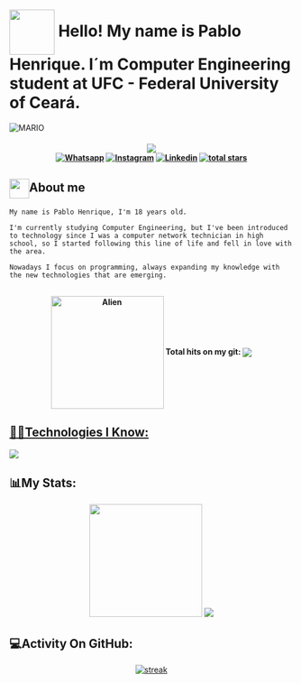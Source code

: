 # <img align="center" src="https://raw.githubusercontent.com/hadesfranklyn/hadesfranklyn/master/welcome.gif" width="80px"> Hello! My name is Pablo Henrique. I´m Computer Engineering student at UFC - Federal University of Ceará.

![MARIO](https://user-images.githubusercontent.com/70382532/138322189-2db8df52-9dcb-40a0-88a8-c365466bd33d.gif)

<h4 align="center">
<img src="https://readme-typing-svg.herokuapp.com?color=E22FE4&width=380&height=45&lines=Welcome!;Open+source+enthusiast;Nice+to+meet+you...&center=true"></a>
    <div>
    <a href="https://api.whatsapp.com/send?phone=82994965362"><img src="https://img.shields.io/badge/Whatsapp-1FA413?style=for-the-badge&logo=whatsapp&logoColor=white" title="Whatsapp"/></a>
    <a href="https://www.instagram.com/_pabllo_henrique/" target="_blank"><img src="https://img.shields.io/badge/-Instagram-%23E4405F?style=for-the-badge&logo=instagram&logoColor=white" target="_blank" title="Instagram"/></a>
    <a href="https://www.linkedin.com/in/pablo-henrique-3b5364268/" target="_blank"><img src="https://img.shields.io/badge/-LinkedIn-%230077B5?style=for-the-badge&logo=linkedin&logoColor=white" target="_blank" title="Linkedin"/></a>
    <a href="https://github.com/hadesfranklyn?tab=repositories&sort=stargazers">
   <img alt="total stars" title="Total stars on GitHub" src="https://custom-icon-badges.demolab.com/github/stars/Pablobrek-bit?color=B8B92B&style=for-the-badge&labelColor=959532&logo=star"/></a>
    </div>  
</h4>

## <img align="center" src="https://raw.githubusercontent.com/hadesfranklyn/hadesfranklyn/master/manopla.gif" width="35px" height="35"/>About me

```
My name is Pablo Henrique, I'm 18 years old.

I'm currently studying Computer Engineering, but I've been introduced to technology since I was a computer network technician in high school, so I started following this line of life and fell in love with the area.

Nowadays I focus on programming, always expanding my knowledge with the new technologies that are emerging.
```

##

<div align="center">
<h4><img align="center"  alt="Alien" width="200" height="200" src="https://64.media.tumblr.com/7d6c6006d54d3f32a22badac769049e3/tumblr_inline_ojj9i5v6wV1sp1kfz_500.gifv"> Total hits on my git:  <img align="center" src="https://profile-counter.glitch.me/Pablobrek-bit/count.svg"></h4>
</div>

##

<div>
  <a href="https://github.com/hadesfranklyn">
</div>

## 👩‍💻Technologies I Know:

<p align="left"> <a href="https://github.com/hadesfranklyn"><img src="https://skillicons.dev/icons?i=spring,postman,git,mysql,postgres,ts,js,css,html,java,nodejs,prisma,react"> </a> </p>

## 📊My Stats:

<p align="center" >
<img height="200px" src="https://github-readme-stats.vercel.app/api?username=Pablobrek-bit&hide_border=true&show_icons=true&count_private=true&theme=gruvbox&bg_color=151515">
<img src="https://github-readme-activity-graph.vercel.app/graph?username=Pablobrek-bit&theme=xcode&hide_border=true" />
</p>

## 💻Activity On GitHub:

<p align="center">
  <a href="https://github.com/Pablobrek-bit">      
<img title="stats" alt="streak" src="https://github-readme-streak-stats.herokuapp.com/?user=Pablobrek-bit&theme=dark&hide_border=true&stroke=f53b3b"/>
</a> 
</p>
